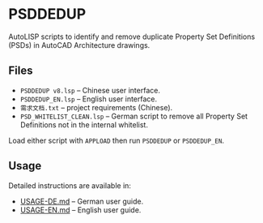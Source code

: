 # PSDDEDUP

AutoLISP scripts to identify and remove duplicate Property Set Definitions (PSDs) in AutoCAD Architecture drawings.

## Files

- `PSDDEDUP v8.lsp` – Chinese user interface.
- `PSDDEDUP_EN.lsp` – English user interface.
- `需求文档.txt` – project requirements (Chinese).
- `PSD_WHITELIST_CLEAN.lsp` – German script to remove all Property Set
  Definitions not in the internal whitelist.

Load either script with `APPLOAD` then run `PSDDEDUP` or `PSDDEDUP_EN`.

## Usage
Detailed instructions are available in:

- [USAGE-DE.md](USAGE-DE.md) – German user guide.
- [USAGE-EN.md](USAGE-EN.md) – English user guide.
